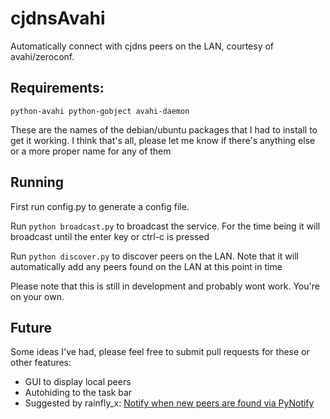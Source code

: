 cjdnsAvahi
==========

Automatically connect with cjdns peers on the LAN, courtesy of avahi/zeroconf.

Requirements:
----------
`python-avahi python-gobject avahi-daemon`

These are the names of the debian/ubuntu packages that I had to install to get it working.
I think that's all, please let me know if there's anything else or a more proper name for any of them

Running
----------
First run config.py to generate a config file.

Run `python broadcast.py` to broadcast the service. For the time being it will broadcast until the enter key or ctrl-c is pressed

Run `python discover.py` to discover peers on the LAN. Note that it will automatically add any peers found on the LAN at this point in time

Please note that this is still in development and probably wont work. You're on your own.

Future
----------
Some ideas I've had, please feel free to submit pull requests for these or other features:

* GUI to display local peers
* Autohiding to the task bar
* Suggested by rainfly_x: [Notify when new peers are found via PyNotify](https://github.com/thefinn93/cjdnsAvahi/issues/1)
